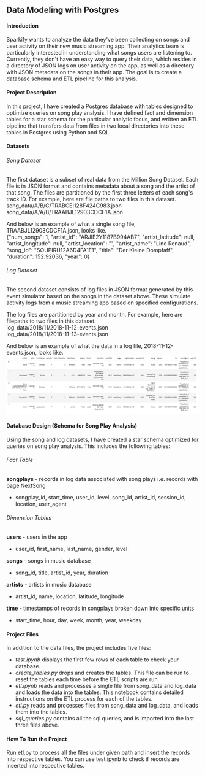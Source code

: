 ## Data Modeling with Postgres


#### Introduction
Sparkify wants to analyze the data they've been collecting on songs and user activity on their new music streaming app. Their analytics team is particularly interested in understanding what songs users are listening to. Currently, they don't have an easy way to query their data, which resides in a directory of JSON logs on user activity on the app, as well as a directory with JSON metadata on the songs in their app. The goal is to create a database schema and ETL pipeline for this analysis.


#### Project Description
In this project, I have created a Postgres database with tables designed to optimize queries on song play analysis. I have defined fact and dimension tables for a star schema for the particular analytic focus, and written an ETL pipeline that transfers data from files in two local directories into these tables in Postgres using Python and SQL.


#### Datasets

###### Song Dataset
The first dataset is a subset of real data from the Million Song Dataset. Each file is in JSON format and contains metadata about a song and the artist of that song. The files are partitioned by the first three letters of each song's track ID. For example, here are file paths to two files in this dataset.\
song_data/A/B/C/TRABCEI128F424C983.json\
song_data/A/A/B/TRAABJL12903CDCF1A.json

And below is an example of what a single song file, TRAABJL12903CDCF1A.json, looks like.\
{"num_songs": 1, "artist_id": "ARJIE2Y1187B994AB7", "artist_latitude": null, "artist_longitude": null, "artist_location": "", "artist_name": "Line Renaud", "song_id": "SOUPIRU12A6D4FA1E1", "title": "Der Kleine Dompfaff", "duration": 152.92036, "year": 0}

###### Log Dataset
The second dataset consists of log files in JSON format generated by this event simulator based on the songs in the dataset above. These simulate activity logs from a music streaming app based on specified configurations.

The log files are partitioned by year and month. For example, here are filepaths to two files in this dataset.\
log_data/2018/11/2018-11-12-events.json\
log_data/2018/11/2018-11-13-events.json

And below is an example of what the data in a log file, 2018-11-12-events.json, looks like.
![alt text](https://github.com/rumijha/data-modeling-with-postgres/blob/main/log-data.png)


#### Database Design (Schema for Song Play Analysis)
Using the song and log datasets, I have created a star schema optimized for queries on song play analysis. This includes the following tables:

###### Fact Table
**songplays** - records in log data associated with song plays i.e. records with page NextSong
  * songplay_id, start_time, user_id, level, song_id, artist_id, session_id, location, user_agent

###### Dimension Tables
**users** - users in the app
  * user_id, first_name, last_name, gender, level

**songs** - songs in music database
  * song_id, title, artist_id, year, duration

**artists** - artists in music database
  * artist_id, name, location, latitude, longitude

**time** - timestamps of records in songplays broken down into specific units
  * start_time, hour, day, week, month, year, weekday


#### Project Files
In addition to the data files, the project includes five files:
* *test.ipynb* displays the first few rows of each table to check your database.
* *create_tables.py* drops and creates the tables. This file can be run to reset the tables each time before the ETL scripts are run.
* *etl.ipynb* reads and processes a single file from song_data and log_data and loads the data into the tables. This notebook contains detailed instructions on the ETL process for each of the tables.
* *etl.py* reads and processes files from song_data and log_data, and loads them into the tables.
* *sql_queries.py* contains all the sql queries, and is imported into the last three files above.


#### How To Run the Project
Run etl.py to process all the files under given path and insert the records into respective tables. You can use test.ipynb to check if records are inserted into respective tables.
